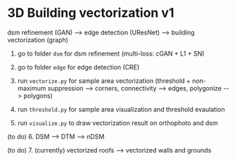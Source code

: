 # 3D Building vectorization v1

dsm refinement (GAN) --> edge detection (UResNet) --> building vectorization (graph)

1. go to folder `dsm` for dsm refinement (multi-loss: cGAN + L1 + SN)

2. go to folder `edge` for edge detection (CRE)

3. run `vectorize.py` for sample area vectorization (threshold + non-maximum suppression --> corners, connectivity --> edges, polygonize --> polygons)

4. run `threshold.py` for sample area visualization and threshold evaulation

5. run `visualize.py` to draw vectorization result on orthophoto and dsm

(to do)
6. DSM --> DTM --> nDSM

(to do)
7. (currently) vectorized roofs --> vectorized walls and grounds
